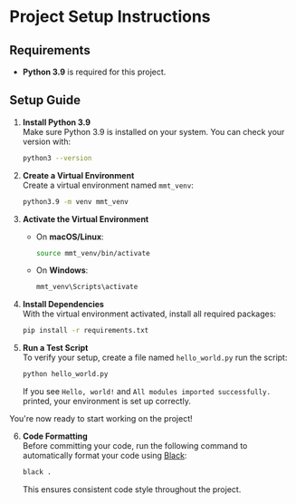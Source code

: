 # Project Setup Instructions

## Requirements

- **Python 3.9** is required for this project.

## Setup Guide

1. **Install Python 3.9**  
    Make sure Python 3.9 is installed on your system. You can check your version with:
    ```bash
    python3 --version
    ```

2. **Create a Virtual Environment**  
    Create a virtual environment named `mmt_venv`:
    ```bash
    python3.9 -m venv mmt_venv
    ```

3. **Activate the Virtual Environment**

    - On **macOS/Linux**:
      ```bash
      source mmt_venv/bin/activate
      ```
    - On **Windows**:
      ```cmd
      mmt_venv\Scripts\activate
      ```

4. **Install Dependencies**  
    With the virtual environment activated, install all required packages:
    ```bash
    pip install -r requirements.txt
    ```

5. **Run a Test Script**  
    To verify your setup, create a file named `hello_world.py` run the script:
    ```bash
    python hello_world.py
    ```
    If you see `Hello, world!` and `All modules imported successfully.` printed, your environment is set up correctly.

You're now ready to start working on the project!


6. **Code Formatting**  
    Before committing your code, run the following command to automatically format your code using [Black](https://black.readthedocs.io/):
    ```bash
    black .
    ```
    This ensures consistent code style throughout the project.

